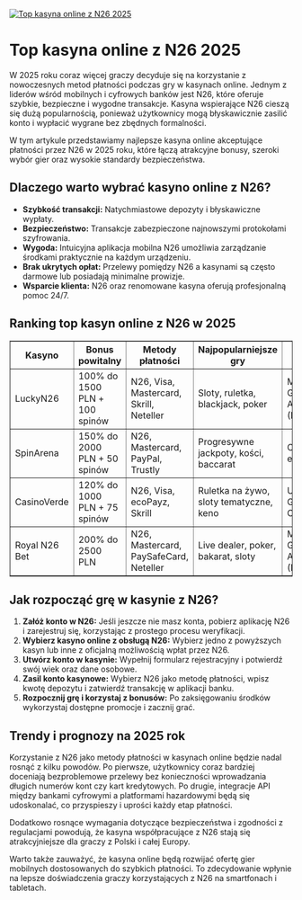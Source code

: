 [![Top kasyna online z N26 2025](https://123-caf.pages.dev/gitsignup.png)](https://vrmoo.ru/Bt82HjjY)

<h1>Top kasyna online z N26 2025</h1> <p>W 2025 roku coraz więcej graczy decyduje się na korzystanie z nowoczesnych metod płatności podczas gry w kasynach online. Jednym z liderów wśród mobilnych i cyfrowych banków jest N26, które oferuje szybkie, bezpieczne i wygodne transakcje. Kasyna wspierające N26 cieszą się dużą popularnością, ponieważ użytkownicy mogą błyskawicznie zasilić konto i wypłacić wygrane bez zbędnych formalności.</p>  <p>W tym artykule przedstawiamy najlepsze kasyna online akceptujące płatności przez N26 w 2025 roku, które łączą atrakcyjne bonusy, szeroki wybór gier oraz wysokie standardy bezpieczeństwa.</p>  <h2>Dlaczego warto wybrać kasyno online z N26?</h2> <ul>   <li><strong>Szybkość transakcji:</strong> Natychmiastowe depozyty i błyskawiczne wypłaty.</li>   <li><strong>Bezpieczeństwo:</strong> Transakcje zabezpieczone najnowszymi protokołami szyfrowania.</li>   <li><strong>Wygoda:</strong> Intuicyjna aplikacja mobilna N26 umożliwia zarządzanie środkami praktycznie na każdym urządzeniu.</li>   <li><strong>Brak ukrytych opłat:</strong> Przelewy pomiędzy N26 a kasynami są często darmowe lub posiadają minimalne prowizje.</li>   <li><strong>Wsparcie klienta:</strong> N26 oraz renomowane kasyna oferują profesjonalną pomoc 24/7.</li> </ul>  <h2>Ranking top kasyn online z N26 w 2025</h2> <table border="1" cellspacing="0" cellpadding="8">   <thead>     <tr>       <th>Kasyno</th>       <th>Bonus powitalny</th>       <th>Metody płatności</th>       <th>Najpopularniejsze gry</th>       <th>Licencja</th>     </tr>   </thead>   <tbody>     <tr>       <td>LuckyN26</td>       <td>100% do 1500 PLN + 100 spinów</td>       <td>N26, Visa, Mastercard, Skrill, Neteller</td>       <td>Sloty, ruletka, blackjack, poker</td>       <td>Malta Gaming Authority (MGA)</td>     </tr>     <tr>       <td>SpinArena</td>       <td>150% do 2000 PLN + 50 spinów</td>       <td>N26, Mastercard, PayPal, Trustly</td>       <td>Progresywne jackpoty, kości, baccarat</td>       <td>Curacao eGaming</td>     </tr>     <tr>       <td>CasinoVerde</td>       <td>120% do 1000 PLN + 75 spinów</td>       <td>N26, Visa, ecoPayz, Skrill</td>       <td>Ruletka na żywo, sloty tematyczne, keno</td>       <td>UK Gambling Commission</td>     </tr>     <tr>       <td>Royal N26 Bet</td>       <td>200% do 2500 PLN</td>       <td>N26, Mastercard, PaySafeCard, Neteller</td>       <td>Live dealer, poker, bakarat, sloty</td>       <td>Malta Gaming Authority (MGA)</td>     </tr>   </tbody> </table>  <h2>Jak rozpocząć grę w kasynie z N26?</h2> <ol>   <li><strong>Załóż konto w N26:</strong> Jeśli jeszcze nie masz konta, pobierz aplikację N26 i zarejestruj się, korzystając z prostego procesu weryfikacji.</li>   <li><strong>Wybierz kasyno online z obsługą N26:</strong> Wybierz jedno z powyższych kasyn lub inne z oficjalną możliwością wpłat przez N26.</li>   <li><strong>Utwórz konto w kasynie:</strong> Wypełnij formularz rejestracyjny i potwierdź swój wiek oraz dane osobowe.</li>   <li><strong>Zasil konto kasynowe:</strong> Wybierz N26 jako metodę płatności, wpisz kwotę depozytu i zatwierdź transakcję w aplikacji banku.</li>   <li><strong>Rozpocznij grę i korzystaj z bonusów:</strong> Po zaksięgowaniu środków wykorzystaj dostępne promocje i zacznij grać.</li> </ol>  <h2>Trendy i prognozy na 2025 rok</h2> <p>Korzystanie z N26 jako metody płatności w kasynach online będzie nadal rosnąć z kilku powodów. Po pierwsze, użytkownicy coraz bardziej doceniają bezproblemowe przelewy bez konieczności wprowadzania długich numerów kont czy kart kredytowych. Po drugie, integracje API między bankami cyfrowymi a platformami hazardowymi będą się udoskonalać, co przyspieszy i uprości każdy etap płatności.</p>  <p>Dodatkowo rosnące wymagania dotyczące bezpieczeństwa i zgodności z regulacjami powodują, że kasyna współpracujące z N26 stają się atrakcyjniejsze dla graczy z Polski i całej Europy.</p>  <p>Warto także zauważyć, że kasyna online będą rozwijać ofertę gier mobilnych dostosowanych do szybkich płatności. To zdecydowanie wpłynie na lepsze doświadczenia graczy korzystających z N26 na smartfonach i tabletach.</p>